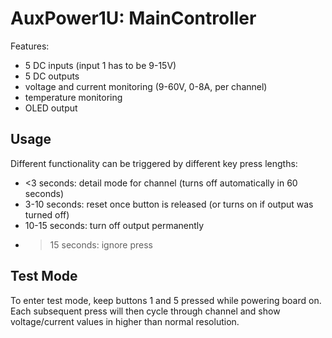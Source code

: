 # AuxPower1U: MainController

Features:
* 5 DC inputs (input 1 has to be 9-15V)
* 5 DC outputs
* voltage and current monitoring (9-60V, 0-8A, per channel)
* temperature monitoring
* OLED output


## Usage

Different functionality can be triggered by different key press lengths:
* <3 seconds:    detail mode for channel (turns off automatically in 60 seconds)
* 3-10 seconds:  reset once button is released (or turns on if output was turned off)
* 10-15 seconds: turn off output permanently
* >15 seconds:   ignore press


## Test Mode

To enter test mode, keep buttons 1 and 5 pressed while powering board on. Each
subsequent press will then cycle through channel and show voltage/current values
in higher than normal resolution.
